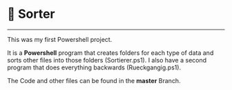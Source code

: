# 🔀 Sorter 

---

This was my first Powershell project.


It is a **Powershell** program that creates folders for each type of data and sorts other files into those folders (Sortierer.ps1).
I also have a second program that does everything backwards (Rueckgangig.ps1).

The Code and other files can be found in the **master** Branch.

